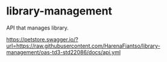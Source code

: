 # library-management
API that manages library.

https://petstore.swagger.io/?url=https://raw.githubusercontent.com/HarenaFiantso/library-management/oas-td3-std22086/docs/api.yml
